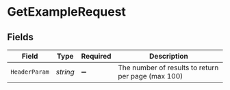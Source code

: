 # GetExampleRequest


## Fields

| Field                                              | Type                                               | Required                                           | Description                                        |
| -------------------------------------------------- | -------------------------------------------------- | -------------------------------------------------- | -------------------------------------------------- |
| `HeaderParam`                                      | *string*                                           | :heavy_minus_sign:                                 | The number of results to return per page (max 100) |